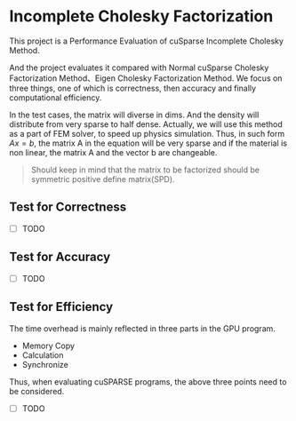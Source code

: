 # Incomplete Cholesky Factorization
This project is a Performance Evaluation of cuSparse Incomplete Cholesky Method.

And the project evaluates it compared with Normal cuSparse Cholesky Factorization Method、Eigen Cholesky Factorization Method. We focus on three things, one of which is correctness, then accuracy and finally computational efficiency.

In the test cases, the matrix will diverse in dims. And the density will distribute from very sparse to half dense. Actually, we will use this method as a part of FEM solver, to speed up physics simulation. Thus, in such form $Ax = b$, the matrix A in the equation will be very sparse and if the material is non linear, the matrix A and the vector b are changeable.

> Should keep in mind that the matrix to be factorized should be symmetric positive define matrix(SPD).

## Test for Correctness

- [ ]   TODO


## Test for Accuracy

- [ ] TODO

## Test for Efficiency

The time overhead is mainly reflected in three parts in the GPU program.

- Memory Copy
- Calculation
- Synchronize

Thus, when evaluating cuSPARSE programs, the above three points need to be considered.

- [ ] TODO
